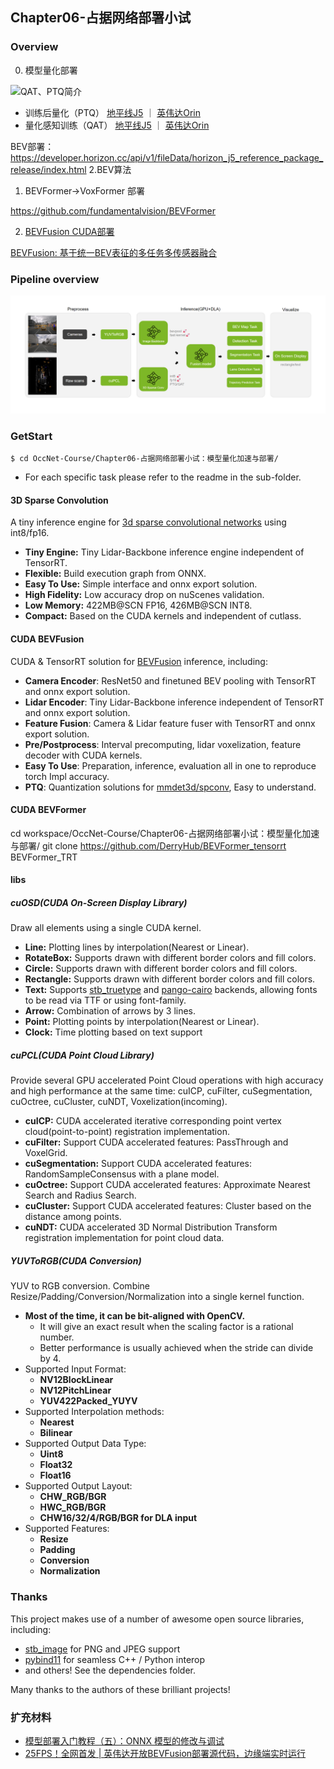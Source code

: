 
## Chapter06-占据网络部署小试

### Overview

0. 模型量化部署

![QAT、PTQ简介](https://developer.horizon.ai/api/v1/fileData/horizon_j5_open_explorer_v1_1_33_cn_doc/_images/qat_ptq_contrast.png)

- 训练后量化（PTQ） [地平线J5](https://developer.horizon.ai/api/v1/fileData/horizon_j5_open_explorer_v1_1_33_cn_doc/oe_mapper/source/ptq/ptq.html) ｜ [英伟达Orin]()
- 量化感知训练（QAT） [地平线J5](https://developer.horizon.ai/api/v1/fileData/horizon_j5_open_explorer_v1_1_33_cn_doc/plugin/source/index.html) ｜ [英伟达Orin]()

BEV部署：https://developer.horizon.cc/api/v1/fileData/horizon_j5_reference_package_release/index.html 2.BEV算法

1. BEVFormer->VoxFormer 部署

https://github.com/fundamentalvision/BEVFormer


2. [BEVFusion CUDA部署](./CUDA-BEVFusion)

[BEVFusion: 基于统一BEV表征的多任务多传感器融合](https://zhuanlan.zhihu.com/p/521821929)

### Pipeline overview
![pipeline](assets/pipeline.png)

### GetStart
```
$ cd OccNet-Course/Chapter06-占据网络部署小试：模型量化加速与部署/
```
- For each specific task please refer to the readme in the sub-folder.

#### 3D Sparse Convolution
A tiny inference engine for [3d sparse convolutional networks](https://github.com/tianweiy/CenterPoint/blob/master/det3d/models/backbones/scn.py) using int8/fp16.
- **Tiny Engine:** Tiny Lidar-Backbone inference engine independent of TensorRT.
- **Flexible:** Build execution graph from ONNX.
- **Easy To Use:** Simple interface and onnx export solution.
- **High Fidelity:** Low accuracy drop on nuScenes validation.
- **Low Memory:** 422MB@SCN FP16, 426MB@SCN INT8.
- **Compact:** Based on the CUDA kernels and independent of cutlass.

#### CUDA BEVFusion
CUDA & TensorRT solution for [BEVFusion](https://arxiv.org/abs/2205.13542) inference, including:
- **Camera Encoder**: ResNet50 and finetuned BEV pooling with TensorRT and onnx export solution.
- **Lidar Encoder**: Tiny Lidar-Backbone inference independent of TensorRT and onnx export solution.
- **Feature Fusion**: Camera & Lidar feature fuser with TensorRT and onnx export solution.
- **Pre/Postprocess**: Interval precomputing, lidar voxelization, feature decoder with CUDA kernels.
- **Easy To Use**: Preparation, inference, evaluation all in one to reproduce torch Impl accuracy.
- **PTQ**: Quantization solutions for [mmdet3d/spconv](https://github.com/mit-han-lab/bevfusion/tree/main/mmdet3d/ops/spconv), Easy to understand.

#### CUDA BEVFormer

cd workspace/OccNet-Course/Chapter06-占据网络部署小试：模型量化加速与部署/
git clone https://github.com/DerryHub/BEVFormer_tensorrt BEVFormer_TRT

#### libs

##### cuOSD(CUDA On-Screen Display Library)
Draw all elements using a single CUDA kernel.
- **Line:** Plotting lines by interpolation(Nearest or Linear).
- **RotateBox:** Supports drawn with different border colors and fill colors.
- **Circle:** Supports drawn with different border colors and fill colors.
- **Rectangle:** Supports drawn with different border colors and fill colors.
- **Text:** Supports [stb_truetype](https://github.com/nothings/stb/blob/master/stb_truetype.h) and [pango-cairo](https://pango.gnome.org/) backends, allowing fonts to be read via TTF or using font-family.
- **Arrow:** Combination of arrows by 3 lines.
- **Point:** Plotting points by interpolation(Nearest or Linear).
- **Clock:** Time plotting based on text support

##### cuPCL(CUDA Point Cloud Library)
Provide several GPU accelerated Point Cloud operations with high accuracy and high performance at the same time: cuICP, cuFilter, cuSegmentation, cuOctree, cuCluster, cuNDT, Voxelization(incoming).
- **cuICP:** CUDA accelerated iterative corresponding point vertex cloud(point-to-point) registration implementation.
- **cuFilter:** Support CUDA accelerated features: PassThrough and VoxelGrid.
- **cuSegmentation:** Support CUDA accelerated features: RandomSampleConsensus with a plane model.
- **cuOctree:** Support CUDA accelerated features: Approximate Nearest Search and Radius Search.
- **cuCluster:** Support CUDA accelerated features: Cluster based on the distance among points.
- **cuNDT:** CUDA accelerated 3D Normal Distribution Transform registration implementation for point cloud data.

##### YUVToRGB(CUDA Conversion)
YUV to RGB conversion. Combine Resize/Padding/Conversion/Normalization into a single kernel function.
- **Most of the time, it can be bit-aligned with OpenCV.**
    - It will give an exact result when the scaling factor is a rational number.
    - Better performance is usually achieved when the stride can divide by 4.
- Supported Input Format:
    - **NV12BlockLinear**
    - **NV12PitchLinear**
    - **YUV422Packed_YUYV**
- Supported Interpolation methods:
    - **Nearest**
    - **Bilinear**
- Supported Output Data Type:
    - **Uint8**
    - **Float32**
    - **Float16**
- Supported Output Layout:
    - **CHW_RGB/BGR**
    - **HWC_RGB/BGR**
    - **CHW16/32/4/RGB/BGR for DLA input**
- Supported Features:
    - **Resize**
    - **Padding**
    - **Conversion**
    - **Normalization**

### Thanks
This project makes use of a number of awesome open source libraries, including:

- [stb_image](https://github.com/nothings/stb) for PNG and JPEG support
- [pybind11](https://github.com/pybind/pybind11) for seamless C++ / Python interop
- and others! See the dependencies folder.

Many thanks to the authors of these brilliant projects!


### 扩充材料

- [模型部署入门教程（五）：ONNX 模型的修改与调试](https://zhuanlan.zhihu.com/p/516920606)
- [25FPS！全网首发 | 英伟达开放BEVFusion部署源代码，边缘端实时运行](https://mp.weixin.qq.com/s/6BWohe2FxRN8E-yyp_32fg)